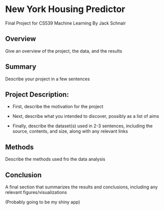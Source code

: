 # New York Housing Predictor
Final Project for CS539 Machine Learning
By Jack Schnair

## Overview

Give an overview of the project, the data, and the results

## Summary

Describe your project in a few sentences

## Project Description:

- First, describe the motivation for the project

- Next, describe what you intended to discover, possibly as a list of aims

- Finally, describe the dataset(s) used in 2-3 sentences, including the source, contents, and size, along with any relevant links

## Methods

Describe the methods used fro the data analysis

## Conclusion

A final section that summarizes the results and conclusions, including any relevant figures/visualizations

(Probably going to be my shiny app)
